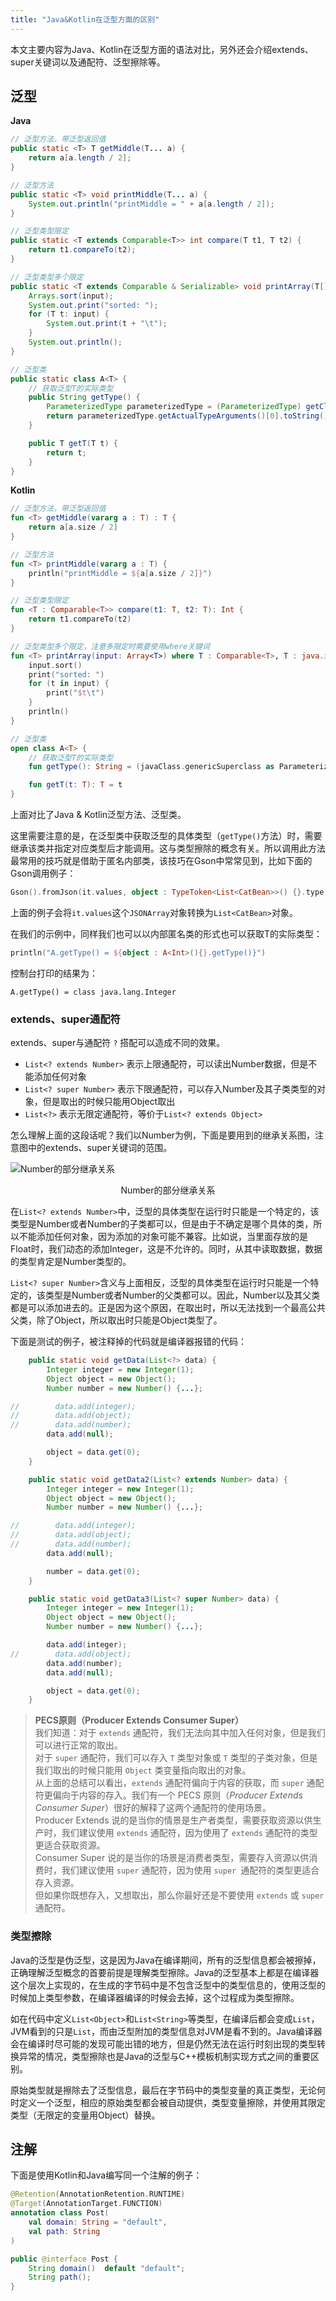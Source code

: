 ```yaml
---
title: "Java&Kotlin在泛型方面的区别"
---
```


本文主要内容为Java、Kotlin在泛型方面的语法对比，另外还会介绍extends、super关键词以及通配符、泛型擦除等。

## 泛型

**Java**

```java
// 泛型方法，带泛型返回值
public static <T> T getMiddle(T... a) {
    return a[a.length / 2];
}

// 泛型方法
public static <T> void printMiddle(T... a) {
    System.out.println("printMiddle = " + a[a.length / 2]);
}

// 泛型类型限定
public static <T extends Comparable<T>> int compare(T t1, T t2) {
    return t1.compareTo(t2);
}

// 泛型类型多个限定
public static <T extends Comparable & Serializable> void printArray(T[] input) {
    Arrays.sort(input);
    System.out.print("sorted: ");
    for (T t: input) {
        System.out.print(t + "\t");
    }
    System.out.println();
}

// 泛型类
public static class A<T> {
    // 获取泛型T的实际类型
    public String getType() {
        ParameterizedType parameterizedType = (ParameterizedType) getClass().getGenericSuperclass();
        return parameterizedType.getActualTypeArguments()[0].toString();
    }

    public T getT(T t) {
        return t;
    }
}
```

**Kotlin**

```kotlin
// 泛型方法，带泛型返回值
fun <T> getMiddle(vararg a : T) : T {
    return a[a.size / 2]
}

// 泛型方法
fun <T> printMiddle(vararg a : T) {
    println("printMiddle = ${a[a.size / 2]}")
}

// 泛型类型限定
fun <T : Comparable<T>> compare(t1: T, t2: T): Int {
    return t1.compareTo(t2)
}

// 泛型类型多个限定，注意多限定时需要使用where关键词
fun <T> printArray(input: Array<T>) where T : Comparable<T>, T : java.io.Serializable  {
    input.sort()
    print("sorted: ")
    for (t in input) {
        print("$t\t")
    }
    println()
}

// 泛型类
open class A<T> {
    // 获取泛型T的实际类型
    fun getType(): String = (javaClass.genericSuperclass as ParameterizedType).actualTypeArguments[0].toString()

    fun getT(t: T): T = t
}
```

上面对比了Java & Kotlin泛型方法、泛型类。  

这里需要注意的是，在泛型类中获取泛型的具体类型（`getType()`方法）时，需要继承该类并指定对应类型后才能调用。这与类型擦除的概念有关。所以调用此方法最常用的技巧就是借助于匿名内部类，该技巧在Gson中常常见到，比如下面的Gson调用例子：

```kotlin
Gson().fromJson(it.values, object : TypeToken<List<CatBean>>() {}.type)
```

上面的例子会将`it.values`这个`JSONArray`对象转换为`List<CatBean>`对象。

在我们的示例中，同样我们也可以以内部匿名类的形式也可以获取T的实际类型：

```kotlin
println("A.getType() = ${object : A<Int>(){}.getType()}")
```

控制台打印的结果为：

```
A.getType() = class java.lang.Integer
```

### extends、super通配符

extends、super与通配符 `?` 搭配可以造成不同的效果。  

- `List<? extends Number>` 表示上限通配符，可以读出Number数据，但是不能添加任何对象
- `List<? super Number>` 表示下限通配符，可以存入Number及其子类类型的对象，但是取出的时候只能用Object取出
- `List<?>` 表示无限定通配符，等价于`List<? extends Object>`

怎么理解上面的这段话呢？我们以Number为例，下面是要用到的继承关系图，注意图中的extends、super关键词的范围。

![Number的部分继承关系](/assets/images/android/generics-wildcard.png)  
<center>Number的部分继承关系</center>

在`List<? extends Number>`中，泛型的具体类型在运行时只能是一个特定的，该类型是Number或者Number的子类都可以，但是由于不确定是哪个具体的类，所以不能添加任何对象，因为添加的对象可能不兼容。比如说，当里面存放的是Float时，我们动态的添加Integer，这是不允许的。同时，从其中读取数据，数据的类型肯定是Number类型的。

`List<? super Number>`含义与上面相反，泛型的具体类型在运行时只能是一个特定的，该类型是Number或者Number的父类都可以。因此，Number以及其父类都是可以添加进去的。正是因为这个原因，在取出时，所以无法找到一个最高公共父类，除了Object，所以取出时只能是Object类型了。

下面是测试的例子，被注释掉的代码就是编译器报错的代码：

```java
    public static void getData(List<?> data) {
        Integer integer = new Integer(1);
        Object object = new Object();
        Number number = new Number() {...};

//        data.add(integer);
//        data.add(object);
//        data.add(number);
        data.add(null);

        object = data.get(0);
    }

    public static void getData2(List<? extends Number> data) {
        Integer integer = new Integer(1);
        Object object = new Object();
        Number number = new Number() {...};

//        data.add(integer);
//        data.add(object);
//        data.add(number);
        data.add(null);

        number = data.get(0);
    }

    public static void getData3(List<? super Number> data) {
        Integer integer = new Integer(1);
        Object object = new Object();
        Number number = new Number() {...};

        data.add(integer);
//        data.add(object);
        data.add(number);
        data.add(null);

        object = data.get(0);
    }
```

> **PECS原则（Producer Extends Consumer Super）**  
> 我们知道：对于 `extends` 通配符，我们无法向其中加入任何对象，但是我们可以进行正常的取出。  
> 对于 `super` 通配符，我们可以存入 `T` 类型对象或 `T` 类型的子类对象，但是我们取出的时候只能用 `Object` 类变量指向取出的对象。  
> 从上面的总结可以看出，`extends` 通配符偏向于内容的获取，而 `super` 通配符更偏向于内容的存入。我们有一个 PECS 原则（*Producer Extends Consumer Super*）很好的解释了这两个通配符的使用场景。  
> Producer Extends 说的是当你的情景是生产者类型，需要获取资源以供生产时，我们建议使用 `extends` 通配符，因为使用了 `extends` 通配符的类型更适合获取资源。  
> Consumer Super 说的是当你的场景是消费者类型，需要存入资源以供消费时，我们建议使用 `super` 通配符，因为使用 `super `通配符的类型更适合存入资源。  
> 但如果你既想存入，又想取出，那么你最好还是不要使用 `extends` 或 `super` 通配符。

### 类型擦除

Java的泛型是伪泛型，这是因为Java在编译期间，所有的泛型信息都会被擦掉，正确理解泛型概念的首要前提是理解类型擦除。Java的泛型基本上都是在编译器这个层次上实现的，在生成的字节码中是不包含泛型中的类型信息的，使用泛型的时候加上类型参数，在编译器编译的时候会去掉，这个过程成为类型擦除。

如在代码中定义`List<Object>`和`List<String>`等类型，在编译后都会变成`List`，JVM看到的只是`List`，而由泛型附加的类型信息对JVM是看不到的。Java编译器会在编译时尽可能的发现可能出错的地方，但是仍然无法在运行时刻出现的类型转换异常的情况，类型擦除也是Java的泛型与C++模板机制实现方式之间的重要区别。

原始类型就是擦除去了泛型信息，最后在字节码中的类型变量的真正类型，无论何时定义一个泛型，相应的原始类型都会被自动提供，类型变量擦除，并使用其限定类型（无限定的变量用Object）替换。

## 注解

下面是使用Kotlin和Java编写同一个注解的例子：

``` kotlin tab="kotlin"
@Retention(AnnotationRetention.RUNTIME)
@Target(AnnotationTarget.FUNCTION)
annotation class Post(
    val domain: String = "default",
    val path: String
)
```

``` java tab="java"
public @interface Post {
    String domain()  default "default";
    String path();
}
```